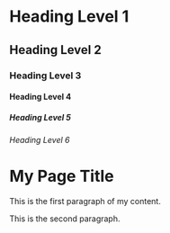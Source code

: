 <h1>Heading Level 1</h1>
<h2>Heading Level 2</h2>
<h3>Heading Level 3</h3>
<h4>Heading Level 4</h4>
<h5>Heading Level 5</h5>
<h6>Heading Level 6</h6>

<h1>My Page Title</h1>
<p>This is the first paragraph of my content.</p>
<p>This is the second paragraph.</p>


